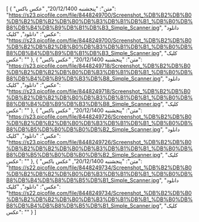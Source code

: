[
  {
    "متن": "پنجشنبه 20/12/1400",
    "عکس باکس": "https://s23.picofile.com/file/8448249700/Screenshot_%DB%B2%DB%B0%DB%B2%DB%B2%DB%B0%DB%B3%DB%B1%DB%B1_%DB%B0%DB%B8%DB%B4%DB%B9%DB%B1%DB%B3_Simple_Scanner.jpg",
    "دانلود عکس": "دانلود",
    "کلیک": "https://s23.picofile.com/file/8448249700/Screenshot_%DB%B2%DB%B0%DB%B2%DB%B2%DB%B0%DB%B3%DB%B1%DB%B1_%DB%B0%DB%B8%DB%B4%DB%B9%DB%B1%DB%B3_Simple_Scanner.jpg",
    "کلیک عکس": ""
  },
  {
    "متن": "پنجشنبه 20/12/1400",
    "عکس باکس": "https://s23.picofile.com/file/8448249718/Screenshot_%DB%B2%DB%B0%DB%B2%DB%B2%DB%B0%DB%B3%DB%B1%DB%B1_%DB%B0%DB%B8%DB%B4%DB%B9%DB%B3%DB%B8_Simple_Scanner.jpg",
    "دانلود عکس": "دانلود",
    "کلیک": "https://s23.picofile.com/file/8448249718/Screenshot_%DB%B2%DB%B0%DB%B2%DB%B2%DB%B0%DB%B3%DB%B1%DB%B1_%DB%B0%DB%B8%DB%B4%DB%B9%DB%B3%DB%B8_Simple_Scanner.jpg",
    "کلیک عکس": ""
  },
  {
    "متن": "پنجشنبه 20/12/1400",
    "عکس باکس": "https://s23.picofile.com/file/8448249726/Screenshot_%DB%B2%DB%B0%DB%B2%DB%B2%DB%B0%DB%B3%DB%B1%DB%B1_%DB%B0%DB%B8%DB%B5%DB%B0%DB%B0%DB%B2_Simple_Scanner.jpg",
    "دانلود عکس": "دانلود",
    "کلیک": "https://s23.picofile.com/file/8448249726/Screenshot_%DB%B2%DB%B0%DB%B2%DB%B2%DB%B0%DB%B3%DB%B1%DB%B1_%DB%B0%DB%B8%DB%B5%DB%B0%DB%B0%DB%B2_Simple_Scanner.jpg",
    "کلیک عکس": ""
  },
  {
    "متن": "پنجشنبه 20/12/1400",
    "عکس باکس": "https://s22.picofile.com/file/8448249734/Screenshot_%DB%B2%DB%B0%DB%B2%DB%B2%DB%B0%DB%B3%DB%B1%DB%B1_%DB%B0%DB%B8%DB%B4%DB%B8%DB%B5%DB%B1_Simple_Scanner.jpg",
    "دانلود عکس": "دانلود",
    "کلیک": "https://s22.picofile.com/file/8448249734/Screenshot_%DB%B2%DB%B0%DB%B2%DB%B2%DB%B0%DB%B3%DB%B1%DB%B1_%DB%B0%DB%B8%DB%B4%DB%B8%DB%B5%DB%B1_Simple_Scanner.jpg",
    "کلیک عکس": ""
  }
]
